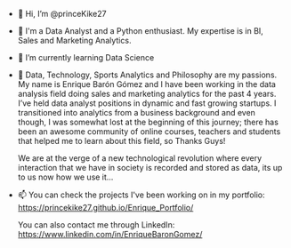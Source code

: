 - 👋 Hi, I’m @princeKike27 
- 👀 I'm a Data Analyst and a Python enthusiast. My expertise is in BI, Sales and Marketing Analytics. 
- 🌱 I’m currently learning Data Science
- 💞️ Data, Technology, Sports Analytics and Philosophy are my passions. My name is Enrique Barón Gómez 
     and I have been working in the data analysis field doing sales and marketing analytics for the past 4 years. 
     I’ve held data analyst positions in dynamic and fast growing startups. I transitioned into analytics from a business 
     background and even though, I was somewhat lost at the beginning of this journey; there has been an awesome community 
     of online courses, teachers and students that helped me to learn about this field, so Thanks Guys! 
     
     We are at the verge of a new technological revolution where every interaction that we have in society is recorded and 
     stored as data, its up to us now how we use it…
     
     
- 📫 You can check the projects I've been working on in my portfolio: https://princekike27.github.io/Enrique_Portfolio/
     
     You can also contact me through LinkedIn: https://www.linkedin.com/in/EnriqueBaronGomez/ 

<!---
princeKike27/princeKike27 is a ✨ special ✨ repository because its `README.md` (this file) appears on your GitHub profile.
You can click the Preview link to take a look at your changes.
--->
